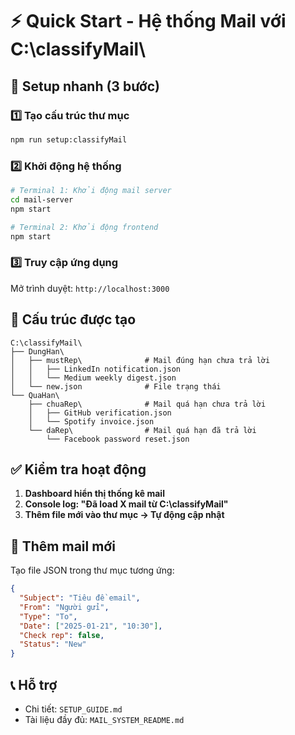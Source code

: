 # ⚡ Quick Start - Hệ thống Mail với C:\classifyMail\

## 🚀 Setup nhanh (3 bước)

### 1️⃣ Tạo cấu trúc thư mục
```bash
npm run setup:classifyMail
```

### 2️⃣ Khởi động hệ thống
```bash
# Terminal 1: Khởi động mail server
cd mail-server
npm start

# Terminal 2: Khởi động frontend  
npm start
```

### 3️⃣ Truy cập ứng dụng
Mở trình duyệt: `http://localhost:3000`

## 📁 Cấu trúc được tạo

```
C:\classifyMail\
├── DungHan\
│   ├── mustRep\              # Mail đúng hạn chưa trả lời
│   │   ├── LinkedIn notification.json
│   │   └── Medium weekly digest.json
│   └── new.json              # File trạng thái
└── QuaHan\
    ├── chuaRep\              # Mail quá hạn chưa trả lời  
    │   ├── GitHub verification.json
    │   └── Spotify invoice.json
    └── daRep\                # Mail quá hạn đã trả lời
        └── Facebook password reset.json
```

## ✅ Kiểm tra hoạt động

1. **Dashboard hiển thị thống kê mail**
2. **Console log: "Đã load X mail từ C:\classifyMail\"**
3. **Thêm file mới vào thư mục → Tự động cập nhật**

## 🔧 Thêm mail mới

Tạo file JSON trong thư mục tương ứng:

```json
{
  "Subject": "Tiêu đề email",
  "From": "Người gửi", 
  "Type": "To",
  "Date": ["2025-01-21", "10:30"],
  "Check rep": false,
  "Status": "New"
}
```

## 📞 Hỗ trợ

- Chi tiết: `SETUP_GUIDE.md`
- Tài liệu đầy đủ: `MAIL_SYSTEM_README.md`
